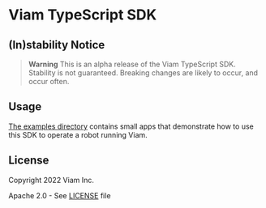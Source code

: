 # Viam TypeScript SDK

## (In)stability Notice

> **Warning**
> This is an alpha release of the Viam TypeScript SDK. Stability is not guaranteed. Breaking changes are likely to occur, and occur often.

## Usage

[The examples directory](examples) contains small apps that demonstrate how to use this SDK to operate a robot running Viam.

## License 
Copyright 2022 Viam Inc.

Apache 2.0 - See [LICENSE](LICENSE) file
